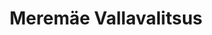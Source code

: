 ---
title: Meremäe Vallavalitsus
maintainer_name: Rein Järvelill
maintainer_email: vallavanem@meremae.ee
description: '' 
twitter: ''
---